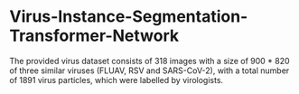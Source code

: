 # Virus-Instance-Segmentation-Transformer-Network


The provided virus dataset consists of 318 images with a size of 900 * 820 of three similar viruses (FLUAV, RSV and SARS-CoV-2), with a total number of 1891 virus particles, which were labelled by virologists.

